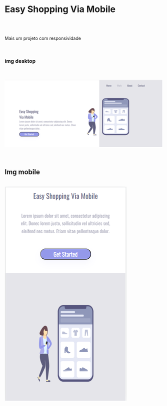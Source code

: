 <h1> Easy Shopping Via Mobile </h1>
<br>
<br>
<p> Mais um projeto com responsividade </p>
<br>
<h3> img desktop </h3>
<br>
<br>
<img src ="https://github.com/Carlosprogramador84/projeto-shopping/blob/master/imagem%20pc.png?raw=true"/>
<br>
<br>
<br>

<h2> Img mobile</h2>
<br>
<img src="https://github.com/Carlosprogramador84/projeto-shopping/blob/master/mobile.png?raw=true"/>
<br>
<br>
